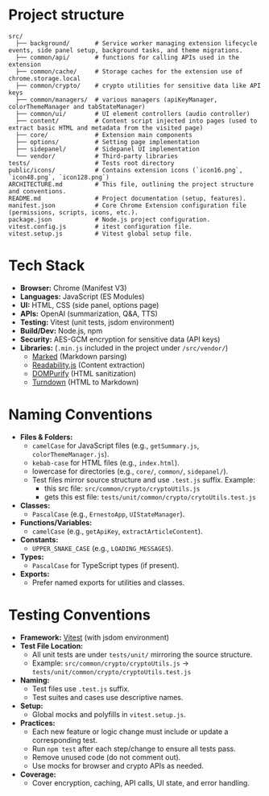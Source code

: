 # Project structure

```
src/
  ├── background/       # Service worker managing extension lifecycle events, side panel setup, background tasks, and theme migrations.
  ├── common/api/       # functions for calling APIs used in the extension 
  ├── common/cache/     # Storage caches for the extension use of chrome.storage.local
  ├── common/crypto/    # crypto utilities for sensitive data like API keys
  ├── common/managers/  # various managers (apiKeyManager, colorThemeManager and tabStateManager)
  ├── common/ui/        # UI element controllers (audio controller)
  ├── content/          # Content script injected into pages (used to extract basic HTML and metadata from the visited page)
  ├── core/             # Extension main components 
  ├── options/          # Setting page implementation
  ├── sidepanel/        # Sidepanel UI implementation
  └── vendor/           # Third-party libraries
tests/                  # Tests root directory
public/icons/           # Contains extension icons (`icon16.png`, `icon48.png`, `icon128.png`)
ARCHITECTURE.md         # This file, outlining the project structure and conventions.
README.md               # Project documentation (setup, features).
manifest.json           # Core Chrome Extension configuration file (permissions, scripts, icons, etc.).
package.json            # Node.js project configuration.
vitest.config.js        # itest configuration file.
vitest.setup.js         # Vitest global setup file.
```


# Tech Stack

- **Browser:** Chrome (Manifest V3)
- **Languages:** JavaScript (ES Modules)
- **UI:** HTML, CSS (side panel, options page)
- **APIs:** OpenAI (summarization, Q&A, TTS)
- **Testing:** Vitest (unit tests, jsdom environment)
- **Build/Dev:** Node.js, npm
- **Security:** AES-GCM encryption for sensitive data (API keys)
- **Libraries:**  (`.min.js` included in the project under `/src/vendor/`)
  - [Marked](https://github.com/markedjs/marked) (Markdown parsing)
  - [Readability.js](https://github.com/mozilla/readability) (Content extraction)
  - [DOMPurify](https://github.com/cure53/DOMPurify) (HTML sanitization)
  - [Turndown](https://github.com/mixmark-io/turndown) (HTML to Markdown)


# Naming Conventions

- **Files & Folders:**
  - `camelCase` for JavaScript files (e.g., `getSummary.js`, `colorThemeManager.js`).
  - `kebab-case` for HTML files (e.g., `index.html`).
  - lowercase for directories (e.g., `core/`, `common/`, `sidepanel/`).
  - Test files mirror source structure and use `.test.js` suffix. Example:
    - this src file: `src/common/crypto/cryptoUtils.js`
    - gets this est file: `tests/unit/common/crypto/crytoUtils.test.js`
- **Classes:**
  - `PascalCase` (e.g., `ErnestoApp`, `UIStateManager`).
- **Functions/Variables:**
  - `camelCase` (e.g., `getApiKey`, `extractArticleContent`).
- **Constants:**
  - `UPPER_SNAKE_CASE` (e.g., `LOADING_MESSAGES`).
- **Types:**
  - `PascalCase` for TypeScript types (if present).
- **Exports:**
  - Prefer named exports for utilities and classes.


# Testing Conventions

- **Framework:** [Vitest](https://vitest.dev/) (with jsdom environment)
- **Test File Location:**
  - All unit tests are under `tests/unit/` mirroring the source structure.
  - Example: `src/common/crypto/cryptoUtils.js` → `tests/unit/common/crypto/cryptoUtils.test.js`
- **Naming:**
  - Test files use `.test.js` suffix.
  - Test suites and cases use descriptive names.
- **Setup:**
  - Global mocks and polyfills in `vitest.setup.js`.
- **Practices:**
  - Each new feature or logic change must include or update a corresponding test.
  - Run `npm test` after each step/change to ensure all tests pass.
  - Remove unused code (do not comment out).
  - Use mocks for browser and crypto APIs as needed.
- **Coverage:**
  - Cover encryption, caching, API calls, UI state, and error handling.
